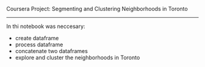 Coursera Project: Segmenting and Clustering Neighborhoods in Toronto
***
In thi notebook was neccesary:
* create dataframe
* process dataframe
* concatenate two dataframes
* explore and cluster the neighborhoods in Toronto
